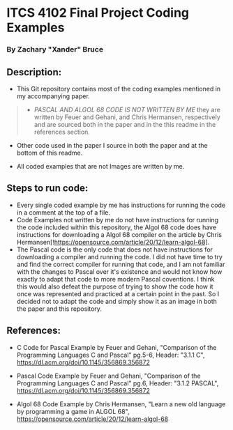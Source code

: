 # ITCS 4102 Final Project Coding Examples
### By Zachary "Xander" Bruce

## Description:

- This Git repository contains most of the coding examples mentioned in my accompanying paper.

> - *PASCAL AND ALGOL 68 CODE IS NOT WRITTEN BY ME* they are written by Feuer and Gehani, and Chris Hermansen, respectively and are sourced both in the paper and in the this readme in the references section.

- Other code used in the paper I source in both the paper and at the bottom of this readme.

- All coded examples that are not Images are written by me.

## Steps to run code:

- Every single coded example by me has instructions for running the code in a comment at the top of a file.
- Code Examples not written by me do not have instructions for running the code included within this repository, the Algol 68 code does have instructions for downloading a Algol 68 compiler on the article by Chris Hermansen[!https://opensource.com/article/20/12/learn-algol-68].
- The Pascal code is the only code that does not have instructions for downloading a compiler and running the code. I did not have time to try and find the correct compiler for running that code, and I am not familiar with the changes to Pascal over it's existence and would not know how exactly to adapt that code to more modern Pascal coventions. I think this would also defeat the purpose of trying to show the code how it once was represented and practiced at a certain point in the past. So I decided not to adapt the code and simply show it as an image in both the paper and this repository.

## References:

- C Code for Pascal Example by Feuer and Gehani, "Comparison of the Programming Languages C and Pascal" pg.5-6, Header: "3.1.1 C", https://dl.acm.org/doi/10.1145/356869.356872

- Pascal Code Example by Feuer and Gehani, "Comparison of the Programming Languages C and Pascal" pg.6, Header: "3.1.2 PASCAL", https://dl.acm.org/doi/10.1145/356869.356872

- Algol 68 Code Example by Chris Hermansen, "Learn a new old language by programming a game in ALGOL 68", https://opensource.com/article/20/12/learn-algol-68
